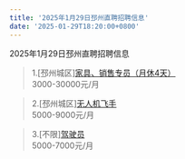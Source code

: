 ```yaml
---
title: '2025年1月29日邳州直聘招聘信息'
date: '2025-01-29T18:20:00+0800'
---
```

2025年1月29日邳州直聘招聘信息
<!--more-->
>1.[邳州城区][家具、销售专员（月休4天）](https://www.pizhouzhipin.com/job/36235)<br>
>3000-30000元/月

>2.[邳州城区][无人机飞手](https://www.pizhouzhipin.com/job/39008)<br>
>5000-9000元/月

>3.[不限][驾驶员](https://www.pizhouzhipin.com/job/27440)<br>
>5000-7000元/月

